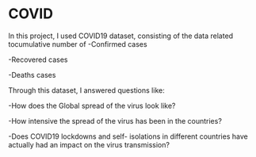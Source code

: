 # COVID
In this project, I used COVID19 dataset, consisting of the data related tocumulative number of
  -Confirmed cases

  -Recovered cases

  -Deaths cases

Through this dataset, I answered questions like:

  -How does the Global spread of the virus look like?

  -How intensive the spread of the virus has been in the countries?

  -Does COVID19 lockdowns and self- isolations in different countries have actually had an impact on the virus transmission?

